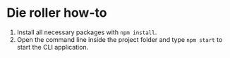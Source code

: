 # Die roller how-to
1. Install all necessary packages with ```npm install```.
2. Open the command line inside the project folder and type ```npm start``` to start the CLI application.